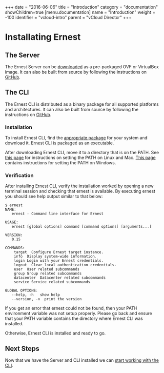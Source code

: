 +++
date = "2016-06-06"
title = "Introduction"
category = "documentation"
showChildren=true
[menu.documentation]
  name = "Introduction"
  weight = -100
  identifier = "vcloud-intro"
  parent = "vCloud Director"
+++

# Installating Ernest

## The Server

The Ernest Server can be [downloaded](/download/) as a pre-packaged OVF or VirtualBox image. It can also be built from source by following the instructions on [GitHub](https://github.com/r3labs/ernest).

## The CLI

The Ernest CLI is distributed as a binary package for all supported platforms and architectures. It can also be built from source by following the instructions on [GitHub](https://github.com/r3labs/ernest-cli).

### Installation

To install Ernest CLI, find the [appropriate package](http://artefact.r3labs.io/ernest/) for your system and download it. Ernest CLI is packaged as an executable.

After downloading Ernest CLI, move it to a directory that is on the PATH. See [this page](http://stackoverflow.com/questions/14637979/how-to-permanently-set-path-on-linux) for instructions on setting the PATH on Linux and Mac. [This page](http://stackoverflow.com/questions/1618280/where-can-i-set-path-to-make-exe-on-windows) contains instructions for setting the PATH on Windows.

### Verification

After installing Ernest CLI, verify the installation worked by opening a new terminal session and checking that ernest is available. By executing ernest you should see help output similar to that below:

```
$ ernest
NAME:
   ernest - Command line interface for Ernest

USAGE:
   ernest [global options] command [command options] [arguments...]
   
VERSION:
   0.15
   
COMMANDS:
    target  Configure Ernest target instance.
    info  Display system-wide information.
    login Login with your Ernest credentials.
    logout  Clear local authentication credentials.
    user  User related subcommands
    group Group related subcommands
    datacenter  Datacenter related subcommands
    service Service related subcommands

GLOBAL OPTIONS:
   --help, -h   show help
   --version, -v  print the version

```

If you get an error that ernest could not be found, then your PATH environment variable was not setup properly. Please go back and ensure that your PATH variable contains the directory where Ernest CLI was installed.

Otherwise, Ernest CLI is installed and ready to go.

## Next Steps

Now that we have the Server and CLI installed we can [start working with the CLI](/documentation/cli-guide/).